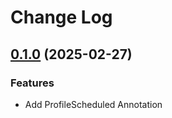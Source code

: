 # Change Log

## [0.1.0](https://github.com/hezhangjian/spring-extensions/tree/v0.1.0) (2025-02-27)

### Features

- Add ProfileScheduled Annotation
